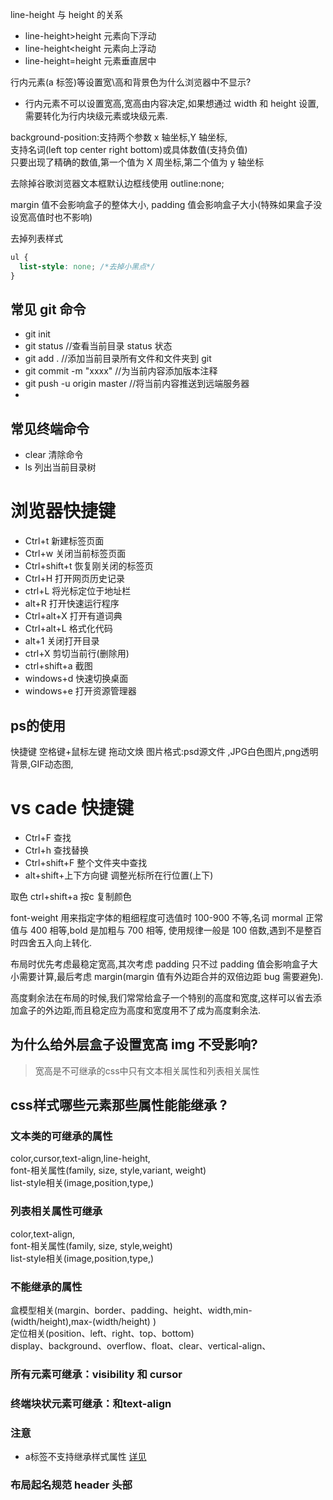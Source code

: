 line-height 与 height 的关系

* line-height>height 元素向下浮动
* line-height<height 元素向上浮动
* line-height=height 元素垂直居中

行内元素(a 标签)等设置宽\高和背景色为什么浏览器中不显示?

* 行内元素不可以设置宽高,宽高由内容决定,如果想通过 width 和 height 设置,需要转化为行内块级元素或块级元素.

background-position:支持两个参数 x 轴坐标,Y 轴坐标,  
支持名词(left top center right bottom)或具体数值(支持负值)  
只要出现了精确的数值,第一个值为 X 周坐标,第二个值为 y 轴坐标

去除掉谷歌浏览器文本框默认边框线使用
outline:none;

margin 值不会影响盒子的整体大小,
padding 值会影响盒子大小(特殊如果盒子没设宽高值时也不影响)

去掉列表样式

```css
ul {
  list-style: none; /*去掉小黑点*/
}
```

## 常见 git 命令

* git init
* git status //查看当前目录 status 状态
* git add . //添加当前目录所有文件和文件夹到 git
* git commit -m "xxxx" //为当前内容添加版本注释
* git push -u origin master //将当前内容推送到远端服务器
*

## 常见终端命令

* clear 清除命令
* ls 列出当前目录树

# 浏览器快捷键

* Ctrl+t 新建标签页面
* Ctrl+w 关闭当前标签页面
* Ctrl+shift+t 恢复刚关闭的标签页
* Ctrl+H 打开网页历史记录
* ctrl+L 将光标定位于地址栏
* alt+R 打开快速运行程序
* Ctrl+alt+X 打开有道词典
* Ctrl+alt+L   格式化代码
* alt+1   关闭打开目录
* ctrl+X   剪切当前行(删除用)
* ctrl+shift+a 截图
* windows+d    快速切换桌面
* windows+e  打开资源管理器



## ps的使用
快捷键
空格键+鼠标左键   拖动文焕
图片格式:psd源文件 ,JPG白色图片,png透明背景,GIF动态图,

# vs cade 快捷键
* Ctrl+F 查找
* Ctrl+h 查找替换
* Ctrl+shift+F 整个文件夹中查找
* alt+shift+上下方向键 调整光标所在行位置(上下)

取色 ctrl+shift+a 按c 复制颜色

font-weight 用来指定字体的粗细程度可选值时 100-900 不等,名词 mormal 正常值与 400 相等,bold 是加粗与 700 相等,
使用规律一般是 100 倍数,遇到不是整百时四舍五入向上转化.

布局时优先考虑最稳定宽高,其次考虑 padding 只不过 padding 值会影响盒子大小需要计算,最后考虑 margin(margin 值有外边距合并的双倍边距 bug 需要避免).

高度剩余法在布局的时候,我们常常给盒子一个特别的高度和宽度,这样可以省去添加盒子的外边距,而且稳定应为高度和宽度用不了成为高度剩余法.


## 为什么给外层盒子设置宽高 img 不受影响?
> 宽高是不可继承的css中只有文本相关属性和列表相关属性

## css样式哪些元素那些属性能能继承 ?
### 文本类的可继承的属性
color,cursor,text-align,line-height,    
font-相关属性(family, size, style,variant, weight)   
list-style相关(image,position,type,)  

### 列表相关属性可继承
color,text-align,  
font-相关属性(family, size, style,weight)   
list-style相关(image,position,type,)  

 ### 不能继承的属性
盒模型相关(margin、border、padding、height、width,min-(width/height),max-(width/height) )    
定位相关(position、left、right、top、bottom)  
display、background、overflow、float、clear、vertical-align、   
### 所有元素可继承：visibility 和 cursor

### 终端块状元素可继承：和text-align
### 注意
* a标签不支持继承样式属性
[详见](http://www.zhufengpeixun.cn/qianduanjishuziliao/qianduanCSSziliao/2016-07-24/530.html)

### 布局起名规范 header 头部





